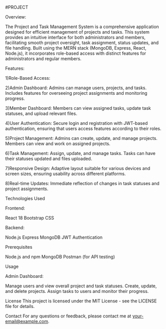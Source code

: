 #PROJECT


Overview:


The Project and Task Management System is a comprehensive application designed for efficient management of projects and tasks. This system provides an intuitive interface for both administrators and members, facilitating smooth project oversight, task assignment, status updates, and file handling. Built using the MERN stack (MongoDB, Express, React, Node.js), it incorporates role-based access with distinct features for administrators and regular members.

Features:

1)Role-Based Access:

2)Admin Dashboard: Admins can manage users, projects, and tasks. Includes features for overseeing project assignments and monitoring progress.

3)Member Dashboard: Members can view assigned tasks, update task statuses, and upload relevant files.

4)User Authentication: Secure login and registration with JWT-based authentication, ensuring that users access features according to their roles.

5)Project Management: Admins can create, update, and manage projects. Members can view and work on assigned projects.

6)Task Management: Assign, update, and manage tasks. Tasks can have their statuses updated and files uploaded.

7)Responsive Design: Adaptive layout suitable for various devices and screen sizes, ensuring usability across different platforms.

8)Real-time Updates: Immediate reflection of changes in task statuses and project assignments.

Technologies Used

Frontend:

React 18
Bootstrap CSS

Backend:

Node.js
Express
MongoDB
JWT Authentication


Prerequisites

Node.js and npm
MongoDB
Postman (for API testing)






Usage

Admin Dashboard:

Manage users and view overall project and task statuses.
Create, update, and delete projects.
Assign tasks to users and monitor their progress.

License
This project is licensed under the MIT License - see the LICENSE file for details.

Contact
For any questions or feedback, please contact me at your-email@example.com.
